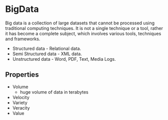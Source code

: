 # BigData

Big data is a collection of large datasets that cannot be processed using traditional computing techniques. It is
not a single technique or a tool, rather it has become a complete subject, which involves various tools, techniques
and frameworks.

- Structured data - Relational data.
- Semi Structured data - XML data.
- Unstructured data - Word, PDF, Text, Media Logs.

## Properties

- Volume
    - huge volume of data in terabytes
- Velocity
- Variety
- Veracity
- Value